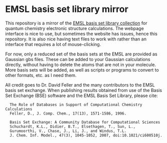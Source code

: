 # EMSL basis set library mirror

This repository is a mirror of the
[EMSL basis set library collection](https://bse.pnl.gov/bse/portal)
for quantum chemistry electronic structure calculations. The webpage
interface is nice to use, but sometimes the website has issues, hence
this repository. It is also nice having text files to work with rather
than an interface that requires a lot of mouse-clicking.

For now, only a reduced set of the basis sets at the EMSL are provided
as Gaussian gbs files. These can be added to your Gaussian
calculations directly, without having to delete the atoms that are not
in your molecule. More basis sets will be added, as well as scripts or
programs to convert to other formats, etc. as I need them.

All credit goes to Dr. David Feller and the many contributors to the
EMSL basis set exchange. When publishing results obtained from use of
the Basis Set Exchange (BSE) software and the EMSL Basis Set Library,
please cite:

```
  The Role of Databases in Support of Computational Chemistry Calculations 
  Feller, D., J. Comp. Chem., 17(13), 1571-1586, 1996. 

  Basis Set Exchange: A Community Database for Computational Sciences 
  Schuchardt, K.L., Didier, B.T., Elsethagen, T., Sun, L.,
  Gurumoorthi, V., Chase, J., Li, J., and Windus, T.L.
  J. Chem. Inf. Model., 47(3), 1045-1052, 2007, doi:10.1021/ci600510j.
```

